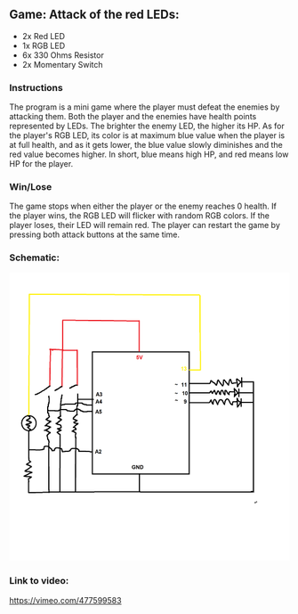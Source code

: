 ## Game: Attack of the red LEDs:
- 2x Red LED
- 1x RGB LED
- 6x 330 Ohms Resistor
- 2x Momentary Switch

### Instructions
The program is a mini game where the player must defeat the enemies by attacking them. Both the player and the enemies have health points represented by LEDs. The brighter the enemy LED, the higher its HP. As for the player's RGB LED, its color is at maximum blue value when the player is at full health, and as it gets lower, the blue value slowly diminishes and the red value becomes higher. In short, blue means high HP, and red means low HP for the player. 

### Win/Lose
The game stops when either the player or the enemy reaches 0 health. If the player wins, the RGB LED will flicker with random RGB colors. If the player loses, their LED will remain red. The player can restart the game by pressing both attack buttons at the same time.

### Schematic:

![schematic](https://github.com/soablackwhite/Intro-to-IM/blob/master/Nov10th/schematic.png)


### Link to video:
https://vimeo.com/477599583

